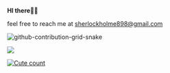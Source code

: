 **HI there**🙋‍♀️

feel free to reach me at sherlockholme898@gmail.com

![github-contribution-grid-snake](https://github.com/AlizayAyesha/AlizayAyesha/assets/68489612/90b48451-2b17-4735-8d9a-e8af691de7aa)

![](https://komarev.com/ghpvc/?username=AlizayAyesha)

<a href="https://github.com/alizayayesha">
    <img alt="Cute count" src="http://moe-count.glitch.me/get/@ryuxyro?theme=rule34"/>
  </a>
